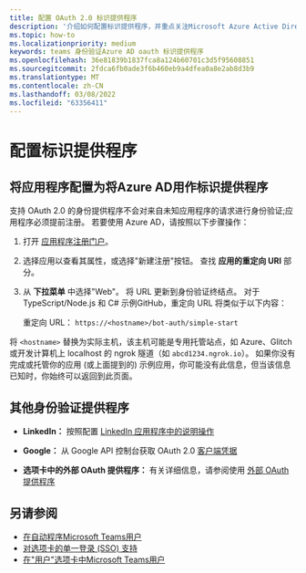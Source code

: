 ```yaml
---
title: 配置 OAuth 2.0 标识提供程序
description: '介绍如何配置标识提供程序，并重点关注Microsoft Azure Active Directory (Azure AD) '
ms.topic: how-to
ms.localizationpriority: medium
keywords: teams 身份验证Azure AD oauth 标识提供程序
ms.openlocfilehash: 36e81839b1837fca8a124b60701c3d5f95608851
ms.sourcegitcommit: 2fdca6fb0ade3f6b460eb9a4dfea0a8e2ab8d3b9
ms.translationtype: MT
ms.contentlocale: zh-CN
ms.lasthandoff: 03/08/2022
ms.locfileid: "63356411"
---
```

# <a name="configure-identity-providers"></a>配置标识提供程序

## <a name="configuring-an-application-to-use-azure-ad-as-an-identity-provider"></a>将应用程序配置为将Azure AD用作标识提供程序

支持 OAuth 2.0 的身份提供程序不会对来自未知应用程序的请求进行身份验证;应用程序必须提前注册。 若要使用 Azure AD，请按照以下步骤操作：

1. 打开 [应用程序注册门户](https://ms.portal.azure.com/#blade/Microsoft_AAD_RegisteredApps/ApplicationsListBlade)。

2. 选择应用以查看其属性，或选择"新建注册"按钮。 查找 **应用的重定向 URI** 部分。

3. 从 **下拉菜单** 中选择"Web"。 将 URL 更新到身份验证终结点。 对于 TypeScript/Node.js 和 C# 示例GitHub，重定向 URL 将类似于以下内容：

    重定向 URL： `https://<hostname>/bot-auth/simple-start`

将 `<hostname>` 替换为实际主机，该主机可能是专用托管站点，如 Azure、Glitch 或开发计算机上 localhost 的 ngrok 隧道（如 `abcd1234.ngrok.io`）。 如果你没有完成或托管你的应用 (或上面提到的) 示例应用，你可能没有此信息，但当该信息已知时，你始终可以返回到此页面。

## <a name="other-authentication-providers"></a>其他身份验证提供程序

* **LinkedIn：** 按照配置 [LinkedIn 应用程序中的说明操作](/linkedin/talent/apply-with-linkedin)

* **Google：** 从 Google API 控制台获取 OAuth 2.0 [客户端凭据](https://console.developers.google.com/)

* **选项卡中的外部 OAuth 提供程序：** 有关详细信息，请参阅使用 [外部 OAuth 提供程序](../../tabs/how-to/authentication/auth-oauth-provider.md)

## <a name="see-also"></a>另请参阅 

* [在自动程序Microsoft Teams用户](../../resources/bot-v3/bot-authentication/auth-bot-AAD.md)
* [对选项卡的单一登录 (SSO) 支持](../../tabs/how-to/authentication/auth-aad-sso.md)
* [在"用户"选项卡中Microsoft Teams用户](../../tabs/how-to/authentication/auth-tab-aad.md)